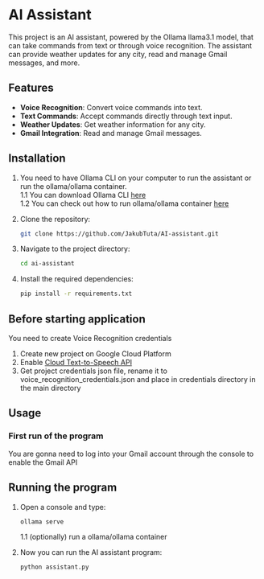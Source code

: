 # AI Assistant

This project is an AI assistant, powered by the Ollama llama3.1 model, that can take commands from text or through voice recognition. The assistant can provide weather updates for any city, read and manage Gmail messages, and more.

## Features

- **Voice Recognition**: Convert voice commands into text.
- **Text Commands**: Accept commands directly through text input.
- **Weather Updates**: Get weather information for any city.
- **Gmail Integration**: Read and manage Gmail messages.

## Installation

1.  You need to have Ollama CLI on your computer to run the assistant or run the ollama/ollama container. \
1.1 You can download Ollama CLI [here](https://ollama.com/download/) \
1.2 You can check out how to run ollama/ollama container [here](https://hub.docker.com/r/ollama/ollama)

2. Clone the repository:
    ```bash
    git clone https://github.com/JakubTuta/AI-assistant.git
    ```

3. Navigate to the project directory:
    ```bash
    cd ai-assistant
    ```

4. Install the required dependencies:
    ```bash
    pip install -r requirements.txt
    ```

## Before starting application

You need to create Voice Recognition credentials
1. Create new project on Google Cloud Platform
2. Enable [Cloud Text-to-Speech API](https://console.cloud.google.com/marketplace/product/google/texttospeech.googleapis.com)
3. Get project credentials json file, rename it to voice_recognition_credentials.json and place in credentials directory in the main directory

## Usage

### First run of the program

You are gonna need to log into your Gmail account through the console to enable the Gmail API

## Running the program
1. Open a console and type:
    ```bash
    ollama serve
    ```

    1.1 (optionally) run a ollama/ollama container

2. Now you can run the AI assistant program:
    ```bash
    python assistant.py
    ```
